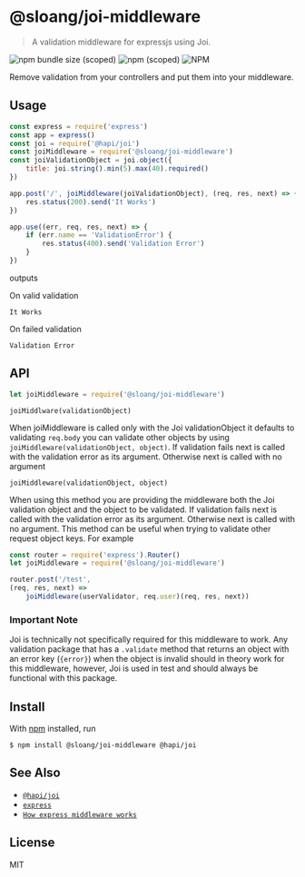 # @sloang/joi-middleware

> A validation middleware for expressjs using Joi.

![npm bundle size (scoped)](https://img.shields.io/bundlephobia/min/@sloang/joi-middleware)
![npm (scoped)](https://img.shields.io/npm/v/@sloang/joi-middleware)
![NPM](https://img.shields.io/npm/l/@sloang/joi-middleware)

Remove validation from your controllers and put them into your middleware.

## Usage

```js
const express = require('express')
const app = express()
const joi = require('@hapi/joi')
const joiMiddleware = require('@sloang/joi-middleware')
const joiValidationObject = joi.object({
    title: joi.string().min(5).max(40).required()
})

app.post('/', joiMiddleware(joiValidationObject), (req, res, next) => {
    res.status(200).send('It Works')
})

app.use((err, req, res, next) => {
    if (err.name == 'ValidationError') {
        res.status(400).send('Validation Error')
    }
})

```

outputs

On valid validation
```
It Works
```

On failed validation
```
Validation Error
```

## API

```js
let joiMiddleware = require('@sloang/joi-middleware')
```

`joiMiddlware(validationObject)`


When joiMiddleware is called only with the Joi validationObject it defaults to validating `req.body` you can validate other objects by using `joiMiddleware(validationObject, object)`. If validation fails next is called with the validation error as its argument. Otherwise next is called with no argument

`joiMiddleware(validationObject, object)`

When using this method you are providing the middleware both the Joi validation object and the object to be validated. If validation fails next is called with the validation error as its argument. Otherwise next is called with no argument. This method can be useful when trying to validate other request object keys. For example 
```js
const router = require('express').Router()
let joiMiddleware = require('@sloang/joi-middleware')

router.post('/test', 
(req, res, next) => 
    joiMiddleware(userValidator, req.user)(req, res, next))
``` 

### Important Note

Joi is technically not specifically required for this middleware to work. Any validation package that has a `.validate` method that returns an object with an error key (`{error}`) when the object is invalid should in theory work for this middleware, however, Joi is used in test and should always be functional with this package.

## Install

With [npm](https://npmjs.org/) installed, run

```
$ npm install @sloang/joi-middleware @hapi/joi
```

## See Also

- [`@hapi/joi`](https://www.npmjs.com/package/@hapi/joi)
- [`express`](https://www.npmjs.com/package/express)
- [`How express middleware works`](https://expressjs.com/en/guide/using-middleware.html)

## License

MIT

